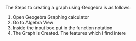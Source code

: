 
The Steps to creating a graph using Geogebra is as follows:
1. Open Geogebra Graphing calculator
2. Go to Algebra View 
3. Inside the input box put in the function notation 
4. The Graph is Created.
The features which I find intere
